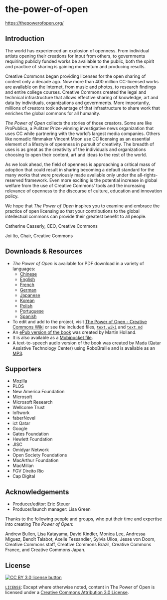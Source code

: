 # the-power-of-open

https://thepowerofopen.org/


## Introduction

The world has experienced an explosion of openness. From individual artists
opening their creations for input from others, to governments requiring
publicly funded works be available to the public, both the spirit and practice
of sharing is gaining momentum and producing results.

Creative Commons began providing licenses for the open sharing of content only
a decade ago. Now more than 400 million CC-licensed works are available on the
Internet, from music and photos, to research findings and entire college
courses. Creative Commons created the legal and technical infrastructure that
allows effective sharing of knowledge, art and data by individuals,
organizations and governments. More importantly, millions of creators took
advantage of that infrastructure to share work that enriches the global commons
for all humanity.

*The Power of Open* collects the stories of those creators. Some are like
ProPublica, a Pulitzer Prize-winning investigative news organization that uses
CC while partnering with the world’s largest media companies. Others like
nomadic filmmaker Vincent Moon use CC licensing as an essential element of a
lifestyle of openness in pursuit of creativity. The breadth of uses is as great
as the creativity of the individuals and organizations choosing to open their
content, art and ideas to the rest of the world.

As we look ahead, the field of openness is approaching a critical mass of
adoption that could result in sharing becoming a default standard for the many
works that were previously made available only under the all-rights-reserved
framework. Even more exciting is the potential increase in global welfare
from the use of Creative Commons’ tools and the increasing relevance of
openness to the discourse of culture, education and innovation policy.

We hope that *The Power of Open* inspires you to examine and embrace the
practice of open licensing so that your contributions to the global
intellectual commons can provide their greatest benefit to all people.

Catherine Casserly,
CEO, Creative Commons

Joi Ito,
Chair,
Creative Commons


## Downloads & Resources

- *The Power of Open* is available for PDF download in a variety
  of languages:
  - [Chinese][pdf-cn]
  - [English][pdf-en]
  - [French][pdf-fr]
  - [German][pdf-de]
  - [Japanese][pdf-jp]
  - [Korean][pdf-kr]
  - [Polish][pdf-pl]
  - [Portuguese][pdf-pt]
  - [Spanish][pdf-es]
- To edit and add to the project, visit [The Power of Open - Creative Commons
  Wiki](http://wiki.creativecommons.org/The_Power_of_Open) or see the included
  files, [`text.wiki`](text.wiki) and [`text.md`](text.md)
- An [ePub version of the book][epub-en] was created by Martin Holland.
- It is also available as a [Mobipocket file][mobi-en].
- A text-to-speech audio version of the book was created by Mada
  (Qatar Assistive Technology Center) using RoboBraille and is
  available as an [MP3][mp3-en].

[pdf-cn]: https://github.com/creativecommons/the-power-of-open/raw/repo-guidelines/the-power-of-open.cn.pdf
[pdf-en]: https://github.com/creativecommons/the-power-of-open/raw/repo-guidelines/the-power-of-open.en.pdf
[pdf-fr]: https://github.com/creativecommons/the-power-of-open/raw/repo-guidelines/the-power-of-open.fr.pdf
[pdf-de]: https://github.com/creativecommons/the-power-of-open/raw/repo-guidelines/the-power-of-open.de.pdf
[pdf-jp]: https://github.com/creativecommons/the-power-of-open/raw/repo-guidelines/the-power-of-open.jp.pdf
[pdf-kr]: https://github.com/creativecommons/the-power-of-open/raw/repo-guidelines/the-power-of-open.kr.pdf
[pdf-pl]: https://github.com/creativecommons/the-power-of-open/raw/repo-guidelines/the-power-of-open.pl.pdf
[pdf-pt]: https://github.com/creativecommons/the-power-of-open/raw/repo-guidelines/the-power-of-open.pt.pdf
[pdf-es]: https://github.com/creativecommons/the-power-of-open/raw/repo-guidelines/the-power-of-open.es.pdf
[epub-en]: https://github.com/creativecommons/the-power-of-open/raw/repo-guidelines/the-power-of-open.en.epub
[mobi-en]: https://github.com/creativecommons/the-power-of-open/raw/repo-guidelines/the-power-of-open.en.mobi
[mp3-en]: https://github.com/creativecommons/the-power-of-open/raw/repo-guidelines/the-power-of-open.en.mp3


## Supporters

- Mozilla
- PLOS
- New America Foundation
- Microsoft
- Microsoft Research
- Wellcome Trust
- loftwork
- faberNovel
- ict Qatar
- Google
- Gates Foundation
- Hewlett Foundation
- JISC
- Omidyar Network
- Open Society Foundations
- MacArthur Foundation
- MacMillan
- FGV Direito Rio
- Cap Digital


## Acknowledgements

- Producer/editor: Eric Steuer
- Producer/launch manager: Lisa Green

Thanks to the following people and groups, who put their time and expertise
into creating *The Power of Open*:

Andrew Bullen, Lisa Katayama, David Kindler, Monica Lee, Andressa Miguez,
Benoît Talabot, Axelle Tessandier, Sylvia Ulloa, Jesse von Doom, Creative
Commons staff, Creative Commons Brazil, Creative Commons France, and Creative
Commons Japan.


## License

[![CC BY 3.0 license button][cc-by-png]][cc-by]

[`LICENSE`](LICENSE): Except where otherwise noted, content in The Power of Open is licensed under a [Creative Commons Attribution 3.0 License][cc-by].

[cc-by-png]: https://licensebuttons.net/l/by/3.0/88x31.png#floatleft "CC BY 3.0 license button"
[cc-by]: https://creativecommons.org/licenses/by/3.0/ "Creative Commons Attribution 3.0 Unported License"
